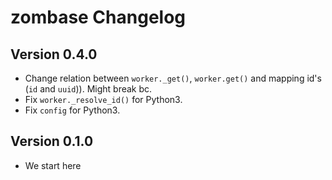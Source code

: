 zombase Changelog
=================

Version 0.4.0
------------

- Change relation between `worker._get()`, `worker.get()` and mapping
  id's (`id` and `uuid`)). Might break bc.
- Fix `worker._resolve_id()` for Python3.
- Fix `config` for Python3.

Version 0.1.0
------------

- We start here
